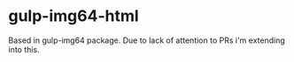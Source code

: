 # gulp-img64-html
Based in gulp-img64 package. Due to lack of attention to PRs i'm extending into this.
